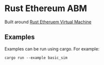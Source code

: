 # Rust Ethereum ABM

Built around [Rust Etheruem Virtual Machine](https://github.com/bluealloy/revm)

## Examples

Examples can be run using cargo. For example:

```
cargo run --example basic_sim
```
